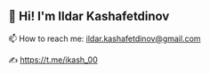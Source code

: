## 👋 Hi! I'm Ildar Kashafetdinov

📫 How to reach me: ildar.kashafetdinov@gmail.com

✍️ https://t.me/ikash_00
